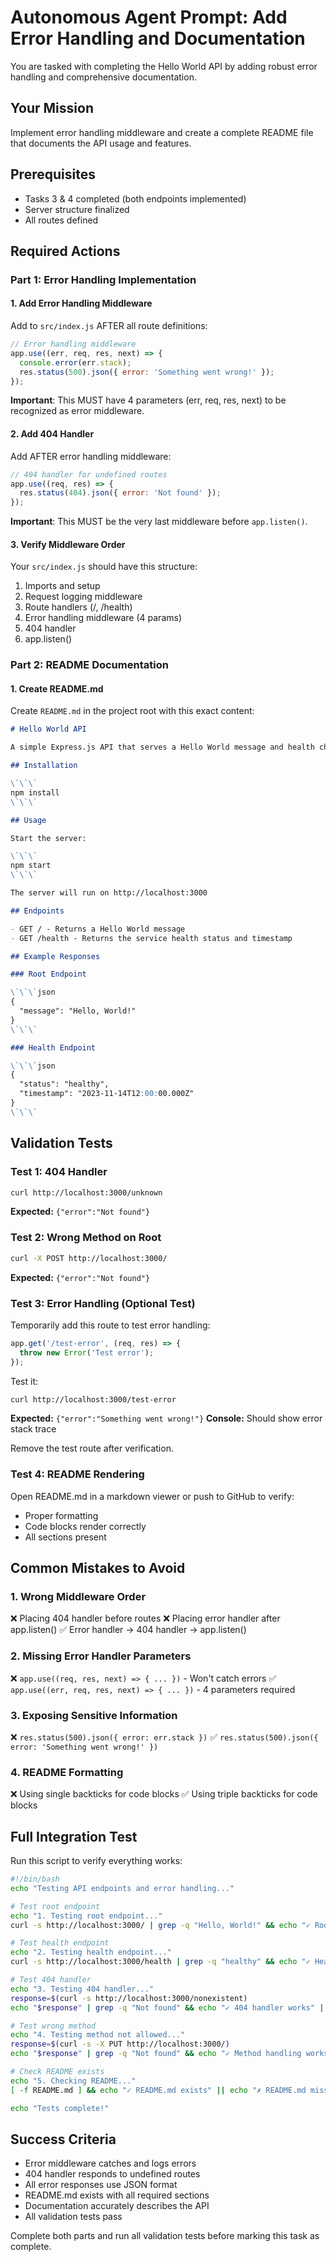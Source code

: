 # Autonomous Agent Prompt: Add Error Handling and Documentation

You are tasked with completing the Hello World API by adding robust error handling and comprehensive documentation.

## Your Mission
Implement error handling middleware and create a complete README file that documents the API usage and features.

## Prerequisites
- Tasks 3 & 4 completed (both endpoints implemented)
- Server structure finalized
- All routes defined

## Required Actions

### Part 1: Error Handling Implementation

#### 1. Add Error Handling Middleware
Add to `src/index.js` AFTER all route definitions:

```javascript
// Error handling middleware
app.use((err, req, res, next) => {
  console.error(err.stack);
  res.status(500).json({ error: 'Something went wrong!' });
});
```

**Important**: This MUST have 4 parameters (err, req, res, next) to be recognized as error middleware.

#### 2. Add 404 Handler
Add AFTER error handling middleware:

```javascript
// 404 handler for undefined routes
app.use((req, res) => {
  res.status(404).json({ error: 'Not found' });
});
```

**Important**: This MUST be the very last middleware before `app.listen()`.

#### 3. Verify Middleware Order
Your `src/index.js` should have this structure:
1. Imports and setup
2. Request logging middleware
3. Route handlers (/, /health)
4. Error handling middleware (4 params)
5. 404 handler
6. app.listen()

### Part 2: README Documentation

#### 1. Create README.md
Create `README.md` in the project root with this exact content:

```markdown
# Hello World API

A simple Express.js API that serves a Hello World message and health check endpoint.

## Installation

\`\`\`
npm install
\`\`\`

## Usage

Start the server:

\`\`\`
npm start
\`\`\`

The server will run on http://localhost:3000

## Endpoints

- GET / - Returns a Hello World message
- GET /health - Returns the service health status and timestamp

## Example Responses

### Root Endpoint

\`\`\`json
{
  "message": "Hello, World!"
}
\`\`\`

### Health Endpoint

\`\`\`json
{
  "status": "healthy",
  "timestamp": "2023-11-14T12:00:00.000Z"
}
\`\`\`
```

## Validation Tests

### Test 1: 404 Handler
```bash
curl http://localhost:3000/unknown
```
**Expected:** `{"error":"Not found"}`

### Test 2: Wrong Method on Root
```bash
curl -X POST http://localhost:3000/
```
**Expected:** `{"error":"Not found"}`

### Test 3: Error Handling (Optional Test)
Temporarily add this route to test error handling:
```javascript
app.get('/test-error', (req, res) => {
  throw new Error('Test error');
});
```

Test it:
```bash
curl http://localhost:3000/test-error
```
**Expected:** `{"error":"Something went wrong!"}`
**Console:** Should show error stack trace

Remove the test route after verification.

### Test 4: README Rendering
Open README.md in a markdown viewer or push to GitHub to verify:
- Proper formatting
- Code blocks render correctly
- All sections present

## Common Mistakes to Avoid

### 1. Wrong Middleware Order
❌ Placing 404 handler before routes
❌ Placing error handler after app.listen()
✅ Error handler → 404 handler → app.listen()

### 2. Missing Error Handler Parameters
❌ `app.use((req, res, next) => { ... })` - Won't catch errors
✅ `app.use((err, req, res, next) => { ... })` - 4 parameters required

### 3. Exposing Sensitive Information
❌ `res.status(500).json({ error: err.stack })`
✅ `res.status(500).json({ error: 'Something went wrong!' })`

### 4. README Formatting
❌ Using single backticks for code blocks
✅ Using triple backticks for code blocks

## Full Integration Test
Run this script to verify everything works:

```bash
#!/bin/bash
echo "Testing API endpoints and error handling..."

# Test root endpoint
echo "1. Testing root endpoint..."
curl -s http://localhost:3000/ | grep -q "Hello, World!" && echo "✓ Root endpoint works" || echo "✗ Root endpoint failed"

# Test health endpoint
echo "2. Testing health endpoint..."
curl -s http://localhost:3000/health | grep -q "healthy" && echo "✓ Health endpoint works" || echo "✗ Health endpoint failed"

# Test 404 handler
echo "3. Testing 404 handler..."
response=$(curl -s http://localhost:3000/nonexistent)
echo "$response" | grep -q "Not found" && echo "✓ 404 handler works" || echo "✗ 404 handler failed"

# Test wrong method
echo "4. Testing method not allowed..."
response=$(curl -s -X PUT http://localhost:3000/)
echo "$response" | grep -q "Not found" && echo "✓ Method handling works" || echo "✗ Method handling failed"

# Check README exists
echo "5. Checking README..."
[ -f README.md ] && echo "✓ README.md exists" || echo "✗ README.md missing"

echo "Tests complete!"
```

## Success Criteria
- Error middleware catches and logs errors
- 404 handler responds to undefined routes
- All error responses use JSON format
- README.md exists with all required sections
- Documentation accurately describes the API
- All validation tests pass

Complete both parts and run all validation tests before marking this task as complete.
